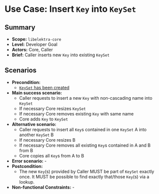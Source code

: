 # Use Case: Insert `Key` into `KeySet`

## Summary

- **Scope:** `libelektra-core`
- **Level:** Developer Goal
- **Actors:** Core, Caller
- **Brief:** Caller inserts new `Key` into existing `KeySet`

## Scenarios

- **Precondition:**
  - [`KeySet` has been created](UC_keyset_create.md)
- **Main success scenario:**
  - Caller requests to insert a new `Key` with non-cascading name into `KeySet`
  - If necessary Core resizes `KeySet`
  - If necessary Core removes existing `Key` with same name
  - Core adds `Key` to `KeySet`
- **Alternative scenario:**
  - Caller requests to insert all `Key`s contained in one `KeySet` A into another `KeySet` B
  - If necessary Core resizes B
  - If necessary Core removes all existing `Key`s contained in A and B from B
  - Core copies all `Key`s from A to B
- **Error scenario:** -
- **Postcondition:**
  - The new `Key`(s) provided by Caller MUST be part of `KeySet` exactly once.
    It MUST be possible to find exactly that/those `Key`(s) via a lookup.
- **Non-functional Constraints:** -
